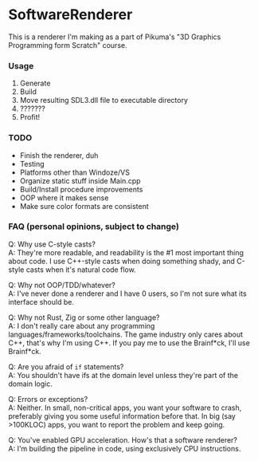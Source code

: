 # SoftwareRenderer
This is a renderer I'm making as a part of Pikuma's "3D Graphics Programming form Scratch" course.

### Usage
1. Generate
2. Build
3. Move resulting SDL3.dll file to executable directory
4. ???????
5. Profit!

### TODO
- Finish the renderer, duh
- Testing
- Platforms other than Windoze/VS
- Organize static stuff inside Main.cpp
- Build/Install procedure improvements
- OOP where it makes sense
- Make sure color formats are consistent

### FAQ (personal opinions, subject to change)

Q: Why use C-style casts?\
A: They're more readable, and readability is the #1 most important thing about code. I use C++-style casts when doing something shady, and C-style casts when it's natural code flow.

Q: Why not OOP/TDD/whatever?\
A: I've never done a renderer and I have 0 users, so I'm not sure what its interface should be.

Q: Why not Rust, Zig or some other language?\
A: I don't really care about any programming languages/frameworks/toolchains. The game industry only cares about C++, that's why I'm using C++. If you pay me to use the Brainf\*ck, I'll use Brainf\*ck.

Q: Are you afraid of `if` statements?\
A: You shouldn't have ifs at the domain level unless they're part of the domain logic.

Q: Errors or exceptions?\
A: Neither. In small, non-critical apps, you want your software to crash, preferably giving you some useful information before that. In big (say >100KLOC) apps, you want to report the problem and keep going.

Q: You've enabled GPU acceleration. How's that a software renderer?\
A: I'm building the pipeline in code, using exclusively CPU instructions.

